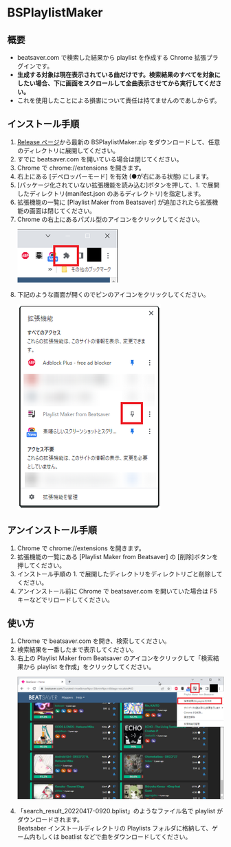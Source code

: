 # BSPlaylistMaker

## 概要
- beatsaver.com で検索した結果から playlist を作成する Chrome 拡張プラグインです。
- **生成する対象は現在表示されている曲だけです。検索結果のすべてを対象にしたい場合、下に画面をスクロールして全曲表示させてから実行してください。**
- これを使用したことによる損害について責任は持てませんのであしからず。

## インストール手順
1. [Release ページ](https://github.com/ranmd9a/BSPlaylistMaker/releases/latest)から最新の BSPlaylistMaker.zip をダウンロードして、任意のディレクトリに展開してください。
2. すでに beatsaver.com を開いている場合は閉じてください。
3. Chrome で chrome://extensions を開きます。
4. 右上にある [デベロッパーモード] を有効 (●が右にある状態) にします。
5. [パッケージ化されていない拡張機能を読み込む]ボタンを押して、1. で展開したディレクトリ(manifest.json のあるディレクトリ)を指定します。
6. 拡張機能の一覧に [Playlist Maker from Beatsaver] が追加されたら拡張機能の画面は閉じてください。
7. Chrome の右上にあるパズル型のアイコンをクリックしてください。
   <p><img src="docs/images/001.png" width="233px" alt="step1"></p>
8. 下記のような画面が開くのでピンのアイコンをクリックしてください。
   <p><img src="docs/images/002.png" width="334px" alt="step2"></p>


## アンインストール手順
1. Chrome で chrome://extensions を開きます。
2. 拡張機能の一覧にある [Playlist Maker from Beatsaver] の [削除]ボタンを押してください。
3. インストール手順の 1. で展開したディレクトリをディレクトリごと削除してください。
4. アンインストール前に Chrome で beatsaver.com を開いていた場合は F5 キーなどでリロードしてください。

## 使い方
1. Chrome で beatsaver.com を開き、検索してください。
2. 検索結果を一番したまで表示してください。
3. 右上の Playlist Maker from Beatsaver のアイコンをクリックして「検索結果から playlist を作成」をクリックしてください。
   <p><img src="docs/images/003.png" width="750px" alt="save playlist"></p>
4. 「search_result_20220417-0920.bplist」のようなファイル名で playlist がダウンロードされます。  
   Beatsaber インストールディレクトリの Playlists フォルダに格納して、ゲーム内もしくは beatlist などで曲をダウンロードしてください。
 
